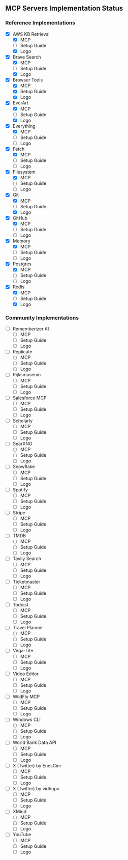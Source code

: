 ## MCP Servers Implementation Status

### Reference Implementations
- [x] AWS KB Retrieval
  - [x] MCP
  - [ ] Setup Guide
  - [x] Logo

- [x] Brave Search
  - [x] MCP
  - [ ] Setup Guide
  - [x] Logo

- [x] Browser Tools
  - [x] MCP
  - [x] Setup Guide
  - [x] Logo

- [x] EverArt
  - [x] MCP
  - [ ] Setup Guide
  - [x] Logo

- [x] Everything
  - [x] MCP
  - [ ] Setup Guide
  - [ ] Logo

- [x] Fetch
  - [x] MCP
  - [ ] Setup Guide
  - [ ] Logo

- [x] Filesystem
  - [x] MCP
  - [ ] Setup Guide
  - [ ] Logo

- [x] Git
  - [x] MCP
  - [ ] Setup Guide
  - [x] Logo

- [x] GitHub
  - [x] MCP
  - [ ] Setup Guide
  - [ ] Logo

- [x] Memory
  - [x] MCP
  - [ ] Setup Guide
  - [ ] Logo

- [x] Postgres
  - [x] MCP
  - [ ] Setup Guide
  - [ ] Logo

- [x] Redis
  - [x] MCP
  - [ ] Setup Guide
  - [x] Logo

### Community Implementations
- [ ] Rememberizer AI
  - [ ] MCP
  - [ ] Setup Guide
  - [ ] Logo

- [ ] Replicate
  - [ ] MCP
  - [ ] Setup Guide
  - [ ] Logo

- [ ] Rijksmuseum
  - [ ] MCP
  - [ ] Setup Guide
  - [ ] Logo

- [ ] Salesforce MCP
  - [ ] MCP
  - [ ] Setup Guide
  - [ ] Logo

- [ ] Scholarly
  - [ ] MCP
  - [ ] Setup Guide
  - [ ] Logo

- [ ] SearXNG
  - [ ] MCP
  - [ ] Setup Guide
  - [ ] Logo

- [ ] Snowflake
  - [ ] MCP
  - [ ] Setup Guide
  - [ ] Logo

- [ ] Spotify
  - [ ] MCP
  - [ ] Setup Guide
  - [ ] Logo

- [ ] Stripe
  - [ ] MCP
  - [ ] Setup Guide
  - [ ] Logo

- [ ] TMDB
  - [ ] MCP
  - [ ] Setup Guide
  - [ ] Logo

- [ ] Tavily Search
  - [ ] MCP
  - [ ] Setup Guide
  - [ ] Logo

- [ ] Ticketmaster
  - [ ] MCP
  - [ ] Setup Guide
  - [ ] Logo

- [ ] Todoist
  - [ ] MCP
  - [ ] Setup Guide
  - [ ] Logo

- [ ] Travel Planner
  - [ ] MCP
  - [ ] Setup Guide
  - [ ] Logo

- [ ] Vega-Lite
  - [ ] MCP
  - [ ] Setup Guide
  - [ ] Logo

- [ ] Video Editor
  - [ ] MCP
  - [ ] Setup Guide
  - [ ] Logo

- [ ] WildFly MCP
  - [ ] MCP
  - [ ] Setup Guide
  - [ ] Logo

- [ ] Windows CLI
  - [ ] MCP
  - [ ] Setup Guide
  - [ ] Logo

- [ ] World Bank Data API
  - [ ] MCP
  - [ ] Setup Guide
  - [ ] Logo

- [ ] X (Twitter) by EnesCinr
  - [ ] MCP
  - [ ] Setup Guide
  - [ ] Logo

- [ ] X (Twitter) by vidhupv
  - [ ] MCP
  - [ ] Setup Guide
  - [ ] Logo

- [ ] XMind
  - [ ] MCP
  - [ ] Setup Guide
  - [ ] Logo

- [ ] YouTube
  - [ ] MCP
  - [ ] Setup Guide
  - [ ] Logo 